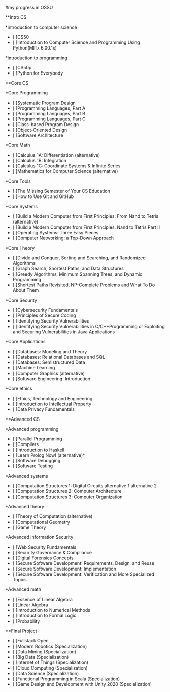 #my progress in OSSU

**intro CS

*introduction to computer science
  - [ ]CS50
  - [ ]Introduction to Computer Science and Programming Using Python(MITx 6.00.1x)

*introduction to programming
  - [ ]CS50p
  - [ ]Python for Everybody

**Core CS

*Core Programming
  - [ ]Systematic Program Design
  - [ ]Programming Languages, Part A
  - [ ]Programming Languages, Part B
  - [ ]Programming Languages, Part C
  - [ ]Class-based Program Design
  - [ ]Object-Oriented Design
  - [ ]Software Architecture

*Core Math
  - [ ]Calculus 1A: Differentiation (alternative)
  - [ ]Calculus 1B: Integration
  - [ ]Calculus 1C: Coordinate Systems & Infinite Series
  - [ ]Mathematics for Computer Science (alternative)

*Core Tools
  - [ ]The Missing Semester of Your CS Education
  - [ ]How to Use Git and GitHub

*Core Systems
  - [ ]Build a Modern Computer from First Principles: From Nand to Tetris (alternative)
  - [ ]Build a Modern Computer from First Principles: Nand to Tetris Part II 
  - [ ]Operating Systems: Three Easy Pieces
  - [ ]Computer Networking: a Top-Down Approach

*Core Theory
  - [ ]Divide and Conquer, Sorting and Searching, and Randomized Algorithms
  - [ ]Graph Search, Shortest Paths, and Data Structures
  - [ ]Greedy Algorithms, Minimum Spanning Trees, and Dynamic Programming
  - [ ]Shortest Paths Revisited, NP-Complete Problems and What To Do About Them

*Core Security
  - [ ]Cybersecurity Fundamentals
  - [ ]Principles of Secure Coding
  - [ ]Identifying Security Vulnerabilities
  - [ ]Identifying Security Vulnerabilities in C/C++Programming or Exploiting and Securing Vulnerabilities in Java Applications

*Core Applications
  - [ ]Databases: Modeling and Theory
  - [ ]Databases: Relational Databases and SQL
  - [ ]Databases: Semistructured Data
  - [ ]Machine Learning
  - [ ]Computer Graphics (alternative)
  - [ ]Software Engineering: Introduction

*Core ethics
  - [ ]Ethics, Technology and Engineering
  - [ ]Introduction to Intellectual Property
  - [ ]Data Privacy Fundamentals

**Advanced CS

*Advanced programming
  - [ ]Parallel Programming
  - [ ]Compilers
  - [ ]Introduction to Haskell
  - [ ]Learn Prolog Now! (alternative)*
  - [ ]Software Debugging
  - [ ]Software Testing

*Advanced systems
  - [ ]Computation Structures 1: Digital Circuits alternative 1 alternative 2
  - [ ]Computation Structures 2: Computer Architecture
  - [ ]Computation Structures 3: Computer Organization

*Advanced theory
  - [ ]Theory of Computation (alternative)
  - [ ]Computational Geometry
  - [ ]Game Theory

*Advanced Information Security
  - [ ]Web Security Fundamentals
  - [ ]Security Governance & Compliance
  - [ ]Digital Forensics Concepts
  - [ ]Secure Software Development: Requirements, Design, and Reuse
  - [ ]Secure Software Development: Implementation
  - [ ]Secure Software Development: Verification and More Specialized Topics

*Advanced math
  - [ ]Essence of Linear Algebra
  - [ ]Linear Algebra
  - [ ]Introduction to Numerical Methods
  - [ ]Introduction to Formal Logic
  - [ ]Probability

**Final Project
  - [ ]Fullstack Open
  - [ ]Modern Robotics (Specialization)
  - [ ]Data Mining (Specialization)
  - [ ]Big Data (Specialization)
  - [ ]Internet of Things (Specialization)
  - [ ]Cloud Computing (Specialization)
  - [ ]Data Science (Specialization)
  - [ ]Functional Programming in Scala (Specialization)
  - [ ]Game Design and Development with Unity 2020 (Specialization)
